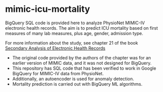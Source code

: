 # mimic-icu-mortality

BigQuery SQL code is provided here to analyze PhysioNet MIMIC-IV electronic health records. 
The aim is to predict ICU mortality based on first measures of many lab measures, plus age, gender, admission type.

For more information about the study, see chapter 21 of the book [Secondary Analysis of Electronic Health Records](https://www.ncbi.nlm.nih.gov/books/NBK543630/)

* The original code provided by the authors of the chapter was for an earlier version of MIMIC data, and it was not designed for BigQuery.
* This repository has SQL code that has been verified to work in Google BigQuery for MIMIC-IV data from PhysioNet.
* Additionally, an autoencoder is used for anomaly detection.
* Mortality prediction is carried out with BigQuery ML algorithms. 

